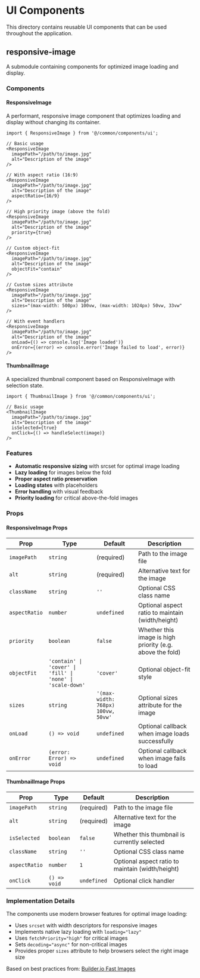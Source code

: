 # UI Components

This directory contains reusable UI components that can be used throughout the application.

## responsive-image

A submodule containing components for optimized image loading and display.

### Components

#### ResponsiveImage

A performant, responsive image component that optimizes loading and display without changing its container.

```tsx
import { ResponsiveImage } from '@/common/components/ui';

// Basic usage
<ResponsiveImage 
  imagePath="/path/to/image.jpg" 
  alt="Description of the image" 
/>

// With aspect ratio (16:9)
<ResponsiveImage 
  imagePath="/path/to/image.jpg" 
  alt="Description of the image"
  aspectRatio={16/9}
/>

// High priority image (above the fold)
<ResponsiveImage 
  imagePath="/path/to/image.jpg" 
  alt="Description of the image"
  priority={true}
/>

// Custom object-fit
<ResponsiveImage 
  imagePath="/path/to/image.jpg" 
  alt="Description of the image"
  objectFit="contain"
/>

// Custom sizes attribute
<ResponsiveImage 
  imagePath="/path/to/image.jpg" 
  alt="Description of the image"
  sizes="(max-width: 500px) 100vw, (max-width: 1024px) 50vw, 33vw"
/>

// With event handlers
<ResponsiveImage 
  imagePath="/path/to/image.jpg" 
  alt="Description of the image"
  onLoad={() => console.log('Image loaded')}
  onError={(error) => console.error('Image failed to load', error)}
/>
```

#### ThumbnailImage

A specialized thumbnail component based on ResponsiveImage with selection state.

```tsx
import { ThumbnailImage } from '@/common/components/ui';

// Basic usage
<ThumbnailImage 
  imagePath="/path/to/image.jpg" 
  alt="Description of the image"
  isSelected={true}
  onClick={() => handleSelect(image)}
/>
```

### Features

- **Automatic responsive sizing** with srcset for optimal image loading
- **Lazy loading** for images below the fold
- **Proper aspect ratio preservation**
- **Loading states** with placeholders
- **Error handling** with visual feedback
- **Priority loading** for critical above-the-fold images

### Props

#### ResponsiveImage Props

| Prop | Type | Default | Description |
|------|------|---------|-------------|
| `imagePath` | `string` | (required) | Path to the image file |
| `alt` | `string` | (required) | Alternative text for the image |
| `className` | `string` | `''` | Optional CSS class name |
| `aspectRatio` | `number` | `undefined` | Optional aspect ratio to maintain (width/height) |
| `priority` | `boolean` | `false` | Whether this image is high priority (e.g. above the fold) |
| `objectFit` | `'contain' \| 'cover' \| 'fill' \| 'none' \| 'scale-down'` | `'cover'` | Optional object-fit style |
| `sizes` | `string` | `'(max-width: 768px) 100vw, 50vw'` | Optional sizes attribute for the image |
| `onLoad` | `() => void` | `undefined` | Optional callback when image loads successfully |
| `onError` | `(error: Error) => void` | `undefined` | Optional callback when image fails to load |

#### ThumbnailImage Props

| Prop | Type | Default | Description |
|------|------|---------|-------------|
| `imagePath` | `string` | (required) | Path to the image file |
| `alt` | `string` | (required) | Alternative text for the image |
| `isSelected` | `boolean` | `false` | Whether this thumbnail is currently selected |
| `className` | `string` | `''` | Optional CSS class name |
| `aspectRatio` | `number` | `1` | Optional aspect ratio to maintain (width/height) |
| `onClick` | `() => void` | `undefined` | Optional click handler |

### Implementation Details

The components use modern browser features for optimal image loading:

- Uses `srcset` with width descriptors for responsive images
- Implements native lazy loading with `loading="lazy"`
- Uses `fetchPriority="high"` for critical images
- Sets `decoding="async"` for non-critical images
- Provides proper `sizes` attribute to help browsers select the right image size

Based on best practices from: [Builder.io Fast Images](https://www.builder.io/blog/fast-images) 